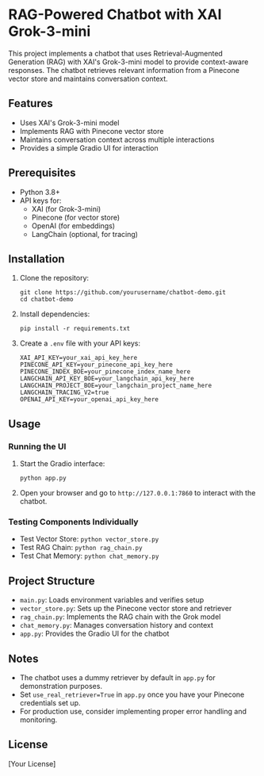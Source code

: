 # RAG-Powered Chatbot with XAI Grok-3-mini

This project implements a chatbot that uses Retrieval-Augmented Generation (RAG) with XAI's Grok-3-mini model to provide context-aware responses. The chatbot retrieves relevant information from a Pinecone vector store and maintains conversation context.

## Features

- Uses XAI's Grok-3-mini model
- Implements RAG with Pinecone vector store
- Maintains conversation context across multiple interactions
- Provides a simple Gradio UI for interaction

## Prerequisites

- Python 3.8+
- API keys for:
  - XAI (for Grok-3-mini)
  - Pinecone (for vector store)
  - OpenAI (for embeddings)
  - LangChain (optional, for tracing)

## Installation

1. Clone the repository:
   ```
   git clone https://github.com/yourusername/chatbot-demo.git
   cd chatbot-demo
   ```

2. Install dependencies:
   ```
   pip install -r requirements.txt
   ```

3. Create a `.env` file with your API keys:
   ```
   XAI_API_KEY=your_xai_api_key_here
   PINECONE_API_KEY=your_pinecone_api_key_here
   PINECONE_INDEX_BOE=your_pinecone_index_name_here
   LANGCHAIN_API_KEY_BOE=your_langchain_api_key_here
   LANGCHAIN_PROJECT_BOE=your_langchain_project_name_here
   LANGCHAIN_TRACING_V2=true
   OPENAI_API_KEY=your_openai_api_key_here
   ```

## Usage

### Running the UI

1. Start the Gradio interface:
   ```
   python app.py
   ```

2. Open your browser and go to `http://127.0.0.1:7860` to interact with the chatbot.

### Testing Components Individually

- Test Vector Store: `python vector_store.py`
- Test RAG Chain: `python rag_chain.py`
- Test Chat Memory: `python chat_memory.py`

## Project Structure

- `main.py`: Loads environment variables and verifies setup
- `vector_store.py`: Sets up the Pinecone vector store and retriever
- `rag_chain.py`: Implements the RAG chain with the Grok model
- `chat_memory.py`: Manages conversation history and context
- `app.py`: Provides the Gradio UI for the chatbot

## Notes

- The chatbot uses a dummy retriever by default in `app.py` for demonstration purposes. 
- Set `use_real_retriever=True` in `app.py` once you have your Pinecone credentials set up.
- For production use, consider implementing proper error handling and monitoring.

## License

[Your License]
